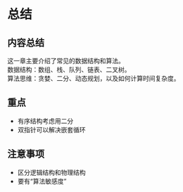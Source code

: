 # 总结

## 内容总结

这一章主要介绍了常见的数据结构和算法。<br>
数据结构：数组、栈、队列、链表、二叉树。<br>
算法思维：贪婪、二分、动态规划，以及如何计算时间复杂度。

## 重点

- 有序结构考虑用二分
- 双指针可以解决嵌套循环

## 注意事项

- 区分逻辑结构和物理结构
- 要有“算法敏感度”
